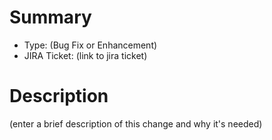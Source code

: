 # Summary

- Type: (Bug Fix or Enhancement)
- JIRA Ticket: (link to jira ticket)

# Description

(enter a brief description of this change and why it's needed)
